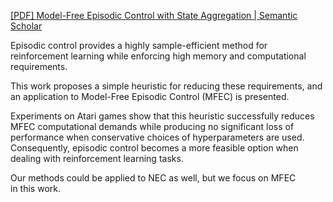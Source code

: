 [[PDF] Model-Free Episodic Control with State Aggregation | Semantic Scholar](https://www.semanticscholar.org/paper/Model-Free-Episodic-Control-with-State-Aggregation-Pinto/fc80410940096b37ab76231c47cc6c949dcdf444)

Episodic control provides a highly sample-efficient method for reinforcement learning while enforcing high memory and computational requirements. 

This work proposes a simple heuristic for reducing these requirements, and an application to Model-Free Episodic Control (MFEC) is presented. 

Experiments on Atari games show that this heuristic successfully reduces MFEC computational demands while producing no significant loss of performance when conservative choices of hyperparameters are used. Consequently, episodic control becomes a more feasible option when dealing with reinforcement learning tasks.

Our methods could be applied to NEC as well, but we focus on MFEC  
in this work.